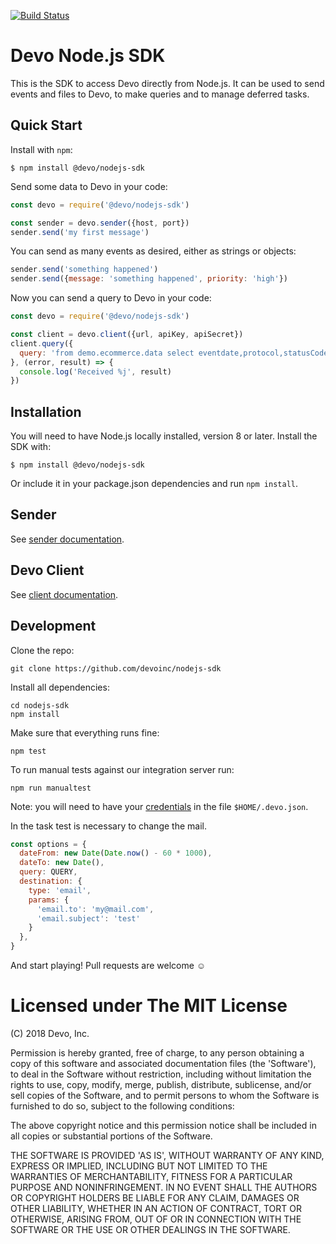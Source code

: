[![Build Status](https://api.travis-ci.com/DevoInc/nodejs-sdk.svg)](http://travis-ci.com/DevoInc/nodejs-sdk)

# Devo Node.js SDK

This is the SDK to access Devo directly from Node.js.
It can be used to send events and files to Devo,
to make queries and to manage deferred tasks.

## Quick Start

Install with `npm`:

    $ npm install @devo/nodejs-sdk

Send some data to Devo in your code:

``` js
const devo = require('@devo/nodejs-sdk')

const sender = devo.sender({host, port})
sender.send('my first message')
```

You can send as many events as desired, either as strings or objects:

```js
sender.send('something happened')
sender.send({message: 'something happened', priority: 'high'})
```

Now you can send a query to Devo in your code:

``` js
const devo = require('@devo/nodejs-sdk')

const client = devo.client({url, apiKey, apiSecret})
client.query({
  query: 'from demo.ecommerce.data select eventdate,protocol,statusCode,method',
}, (error, result) => {
  console.log('Received %j', result)
})
```

## Installation

You will need to have Node.js locally installed, version 8 or later.
Install the SDK with:

    $ npm install @devo/nodejs-sdk

Or include it in your package.json dependencies and run `npm install`.

## Sender

See [sender documentation](https://github.com/DevoInc/nodejs-sdk/blob/master/docs/sender.md).

## Devo Client

See [client documentation](https://github.com/DevoInc/nodejs-sdk/blob/master/docs/client.md).

## Development

Clone the repo:

```
git clone https://github.com/devoinc/nodejs-sdk
```

Install all dependencies:

```
cd nodejs-sdk
npm install
```

Make sure that everything runs fine:

```
npm test
```

To run manual tests against our integration server run:

```
npm run manualtest
```

Note: you will need to have your
[credentials](https://github.com/DevoInc/nodejs-sdk/blob/master/docs/client.md#client-credentials)
in the file
`$HOME/.devo.json`.

In the task test is necessary to change the mail.
``` js
const options = {
  dateFrom: new Date(Date.now() - 60 * 1000),
  dateTo: new Date(),
  query: QUERY,
  destination: {
    type: 'email',
    params: {
      'email.to': 'my@mail.com',
      'email.subject': 'test'
    }
  },
}
```

And start playing!
Pull requests are welcome ☺

# Licensed under The MIT License

(C) 2018 Devo, Inc.

Permission is hereby granted, free of charge, to any person obtaining a copy of
this software and associated documentation files (the 'Software'), to deal in
the Software without restriction, including without limitation the rights to
use, copy, modify, merge, publish, distribute, sublicense, and/or sell copies of
the Software, and to permit persons to whom the Software is furnished to do so,
subject to the following conditions:

The above copyright notice and this permission notice shall be included in all
copies or substantial portions of the Software.

THE SOFTWARE IS PROVIDED 'AS IS', WITHOUT WARRANTY OF ANY KIND, EXPRESS OR
IMPLIED, INCLUDING BUT NOT LIMITED TO THE WARRANTIES OF MERCHANTABILITY, FITNESS
FOR A PARTICULAR PURPOSE AND NONINFRINGEMENT. IN NO EVENT SHALL THE AUTHORS OR
COPYRIGHT HOLDERS BE LIABLE FOR ANY CLAIM, DAMAGES OR OTHER LIABILITY, WHETHER
IN AN ACTION OF CONTRACT, TORT OR OTHERWISE, ARISING FROM, OUT OF OR IN
CONNECTION WITH THE SOFTWARE OR THE USE OR OTHER DEALINGS IN THE SOFTWARE.

